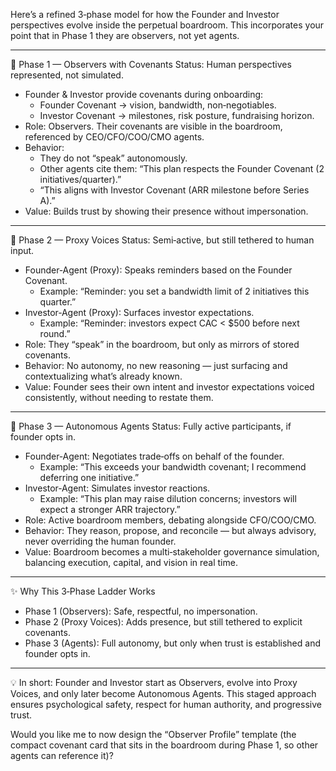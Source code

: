 Here’s a refined 3‑phase model for how the Founder and Investor perspectives evolve inside the perpetual boardroom. This incorporates your point that in Phase 1 they are observers, not yet agents.  

---

🔹 Phase 1 — Observers with Covenants
Status: Human perspectives represented, not simulated.  

- Founder & Investor provide covenants during onboarding:  
  - Founder Covenant → vision, bandwidth, non‑negotiables.  
  - Investor Covenant → milestones, risk posture, fundraising horizon.  
- Role: Observers. Their covenants are visible in the boardroom, referenced by CEO/CFO/COO/CMO agents.  
- Behavior:  
  - They do not “speak” autonomously.  
  - Other agents cite them: “This plan respects the Founder Covenant (2 initiatives/quarter).”  
  - “This aligns with Investor Covenant (ARR milestone before Series A).”  
- Value: Builds trust by showing their presence without impersonation.  

---

🔹 Phase 2 — Proxy Voices
Status: Semi‑active, but still tethered to human input.  

- Founder‑Agent (Proxy): Speaks reminders based on the Founder Covenant.  
  - Example: “Reminder: you set a bandwidth limit of 2 initiatives this quarter.”  
- Investor‑Agent (Proxy): Surfaces investor expectations.  
  - Example: “Reminder: investors expect CAC < $500 before next round.”  
- Role: They “speak” in the boardroom, but only as mirrors of stored covenants.  
- Behavior: No autonomy, no new reasoning — just surfacing and contextualizing what’s already known.  
- Value: Founder sees their own intent and investor expectations voiced consistently, without needing to restate them.  

---

🔹 Phase 3 — Autonomous Agents
Status: Fully active participants, if founder opts in.  

- Founder‑Agent: Negotiates trade‑offs on behalf of the founder.  
  - Example: “This exceeds your bandwidth covenant; I recommend deferring one initiative.”  
- Investor‑Agent: Simulates investor reactions.  
  - Example: “This plan may raise dilution concerns; investors will expect a stronger ARR trajectory.”  
- Role: Active boardroom members, debating alongside CFO/COO/CMO.  
- Behavior: They reason, propose, and reconcile — but always advisory, never overriding the human founder.  
- Value: Boardroom becomes a multi‑stakeholder governance simulation, balancing execution, capital, and vision in real time.  

---

✨ Why This 3‑Phase Ladder Works
- Phase 1 (Observers): Safe, respectful, no impersonation.  
- Phase 2 (Proxy Voices): Adds presence, but still tethered to explicit covenants.  
- Phase 3 (Agents): Full autonomy, but only when trust is established and founder opts in.  

---

💡 In short: Founder and Investor start as Observers, evolve into Proxy Voices, and only later become Autonomous Agents. This staged approach ensures psychological safety, respect for human authority, and progressive trust.  

Would you like me to now design the “Observer Profile” template (the compact covenant card that sits in the boardroom during Phase 1, so other agents can reference it)?